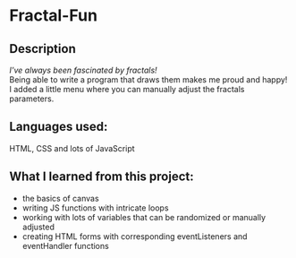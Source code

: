 # Fractal-Fun

## Description ##

*I've always been fascinated by fractals!*\
Being able to write a program that draws them makes me proud and happy! 
I added a little menu where you can manually adjust the fractals parameters. 

## Languages used: ##

HTML, CSS and lots of JavaScript

## What I learned from this project: ##

* the basics of canvas 
* writing JS functions with intricate loops
* working with lots of variables that can be randomized or manually adjusted
* creating HTML forms with corresponding eventListeners and eventHandler functions

